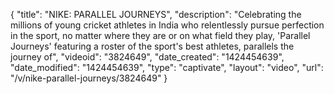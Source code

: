 {
    "title": "NIKE: PARALLEL JOURNEYS",
    "description": "Celebrating the millions of young cricket athletes in India who relentlessly pursue perfection in the sport, no matter where they are or on what field they play, 'Parallel Journeys' featuring a roster of the sport's best athletes, parallels the journey of",
    "videoid": "3824649",
    "date_created": "1424454639",
    "date_modified": "1424454639",
    "type": "captivate",
    "layout": "video",
    "url": "\/v\/nike-parallel-journeys\/3824649"
}